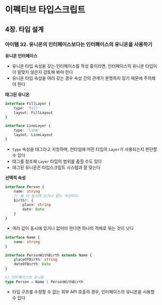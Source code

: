 # 이펙티브 타입스크립트
## 4장. 타입 설계
### 아이템 32. 유니온의 인터페이스보다는 인터페이스의 유니온을 사용하기

**유니온 인터페이스**
- 유니온 타입 속성을 갖는 인터페이스를 작성 중이라면, 인터페이스의 유니온 타입이 더 알맞지 않은지 검토해 봐야 한다
- 유니온 타입 속성을 여러 갖는 경우 속성 간의 관계가 분명하지 않기 때문에 주의해야 한다

**태그된 유니온**
```typescript
interface FillLayer {
    type: 'fill'
    layout: FillLayout
}

interface LineLayer {
    type: 'line'
    layout: LineLayout
}
```
- `type` 속성을 태그라고 지칭하며, 런타임에 어떤 타입의 `Layer`가 사용되는지 판단할 수 있다
- 태그를 참조해 `Layer` 타입의 범위를 좁힐 수도 있다
- 태그된 유니온은 타입스크립트 시스템과 잘 맞는다

**선택적 속성**
```typescript
interface Person {
    name: string
    // 둘 다 동시에 있거나 없는 속성이다.
    birth?: {
        place: string
        date: Date
    }
}
```
- 여러 값이 동시에 있거나 없어야 한다면 하나의 객체로 묶는 것이 낫다

```typescript
interface Name {
    name: string
}

interface PersonWithBirth extends Name {
    placeOfBirth: string
    dateOfBirth: Date
}

// 인터페이스의 유니온
type Person = Name | PersonWithBirth
```
- 타입 구조를 수정할 수 없는 외부 API 호출의 경우, 인터페이스의 유니온을 사용할 수 있다